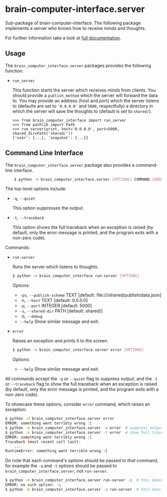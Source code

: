 # brain-computer-interface.server

Sub-package of brain-computer-interface.
The following package implements a server who knows how to receive minds and thoughts.

For further information take a look at [full documentation](https://the-unbearable-ease-of-programming.readthedocs.io/en/latest/server.html).

## Usage

The `brain_computer_interface.server` packages provides the following function:

- `run_server`

    This function starts the server which receives minds from clients.
    You should provide a ``publish_method`` which the server will forward the data to.
    You may provide an address (host and port) which the server listens to (defaults are set to ``'0.0.0.0'`` and ``5000``, respectfully) a directory in which the server will save the thoughts to (default is set to ``shared/``). 

    ```pycon
    >>> from brain_computer_interface import run_server
    >>> from pathlib import Path
    >>> run_server(print, host='0.0.0.0', port=5000, shared_dir=Path('shared/'))
    {'user': {...}, 'snapshot': {...}}
    ```

## Command Line Interface

The `brain_computer_interface.server` package also provides a command-line interface.
```sh
    $ python -m brain_computer_interface.server [OPTIONS] COMMAND [ARGS]
```

The top-level options include:

- ``-q``, ``--quiet``

    This option suppresses the output.

- ``-t``, ``--traceback``

    This option shows the full traceback when an exception is raised (by
    default, only the error message is printed, and the program exits with a
    non-zero code).

Commands:

- ``run-server``

    Runs the server which listens to thoughts.

    ```sh
    $ python -m brain_computer_interface run-server [OPTIONS]
    ```
    Options:
    - ``-ps``, ``--publish-scheme`` TEXT [default: file:///shared/publish/data.json]
    - ``-h``, ``--host`` TEXT            [default: 0.0.0.0]
    - ``-p``, ``--port`` INTEGER         [default: 5000]
    - ``-s``, ``--shared-dir`` PATH      [default: shared/]
    - ``-D``, ``--debug``
    - ``--help``                         Show similar message and exit.

- `error`

    Raises an exception and prints it to the screen.

    ```sh
    $ python -m brain_computer_interface.server error [OPTIONS]
    ```

    Options:
    - ``--help``                  Show similar message and exit.

All commands accept the `-q` or `--quiet` flag to suppress output, and the `-t`
or `--traceback` flag to show the full traceback when an exception is raised
(by default, only the error message is printed, and the program exits with a
non-zero code).

To showcase these options, consider `error` command, which raises an exception:

```sh
$ python -m brain_computer_interface.server error
ERROR: something went terribly wrong :[
$ python -m brain_computer_interface.server -q error  # suppress output
$ python -m brain_computer_interface.server -t error  # show full traceback
ERROR: something went terribly wrong :[
Traceback (most recent call last):
    ...
RuntimeError: something went terrible wrong :[
```

Do note that each command's options should be passed to *that* command, for example the `-q` and `-t` options should be passed to `brain_computer_interface.server`, not `run-server`.

```sh
$ python -m brain_computer_interface.server run-server -q  # this doesn't work
ERROR: no such option: -q
$ python -m brain_computer_interface.server -q run-server  # this does work
```
